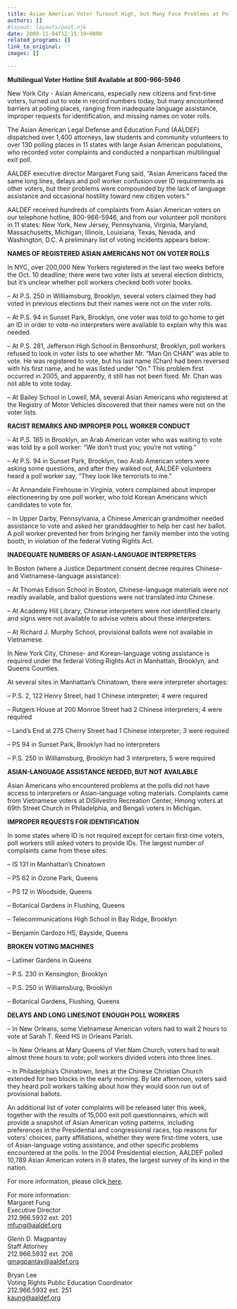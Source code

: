 ```yaml
---
title: Asian American Voter Turnout High, but Many Face Problems at Polls
authors: []
#layout: layouts/post.njk
date: 2008-11-04T12:15:19+0000
related_programs: []
link_to_original: ''
images: []

---
```

**Multilingual Voter Hotline Still Available at 800-966-5946** 

New York City - Asian Americans, especially new citizens and first-time voters, turned out to vote in record numbers today, but many encountered barriers at polling places, ranging from inadequate language assistance, improper requests for identification, and missing names on voter rolls.

The Asian American Legal Defense and Education Fund (AALDEF) dispatched over 1,400 attorneys, law students and community volunteers to over 130 polling places in 11 states with large Asian American populations, who recorded voter complaints and conducted a nonpartisan multilingual exit poll.

AALDEF executive director Margaret Fung said, “Asian Americans faced the same long lines, delays and poll worker confusion over ID requirements as other voters, but their problems were compounded by the lack of language assistance and occasional hostility toward new citizen voters.”

AALDEF received hundreds of complaints from Asian American voters on our telephone hotline, 800-966-5946, and from our volunteer poll monitors in 11 states: New York, New Jersey, Pennsylvania, Virginia, Maryland, Massachusetts, Michigan, Illinois, Louisiana, Texas, Nevada, and Washington, D.C. A preliminary list of voting incidents appears below:

**NAMES OF REGISTERED ASIAN AMERICANS NOT ON VOTER ROLLS**

In NYC, over 200,000 New Yorkers registered in the last two weeks before the Oct. 10 deadline; there were two voter lists at several election districts, but it’s unclear whether poll workers checked both voter books.

– At P.S. 250 in Williamsburg, Brooklyn, several voters claimed they had voted in previous elections but their names were not on the voter rolls.

– At P.S. 94 in Sunset Park, Brooklyn, one voter was told to go home to get an ID in order to vote-no interpreters were available to explain why this was needed.

– At P.S. 281, Jefferson High School in Bensonhurst, Brooklyn, poll workers refused to look in voter lists to see whether Mr. “Man On CHAN” was able to vote. He was registered to vote, but his last name (Chan) had been reversed with his first name, and he was listed under “On.” This problem first occurred in 2005, and apparently, it still has not been fixed. Mr. Chan was not able to vote today.

– At Bailey School in Lowell, MA, several Asian Americans who registered at the Registry of Motor Vehicles discovered that their names were not on the voter lists.

**RACIST REMARKS AND IMPROPER POLL WORKER CONDUCT**

– At P.S. 185 in Brooklyn, an Arab American voter who was waiting to vote was told by a poll worker: “We don’t trust you; you’re not voting.”

– At P.S. 94 in Sunset Park, Brooklyn, two Arab American voters were asking some questions, and after they walked out, AALDEF volunteers heard a poll worker say, “They look like terrorists to me.”

– At Annandale Firehouse in Virginia, voters complained about improper electioneering by one poll worker, who told Korean Americans which candidates to vote for.

– In Upper Darby, Pennsylvania, a Chinese American grandmother needed assistance to vote and asked her granddaughter to help her cast her ballot. A poll worker prevented her from bringing her family member into the voting booth, in violation of the federal Voting Rights Act.

**INADEQUATE NUMBERS OF ASIAN-LANGUAGE INTERPRETERS**

In Boston (where a Justice Department consent decree requires Chinese- and Vietnamese-language assistance):

– At Thomas Edison School in Boston, Chinese-language materials were not readily available, and ballot questions were not translated into Chinese.

– At Academy Hill Library, Chinese interpreters were not identified clearly and signs were not available to advise voters about these interpreters.

– At Richard J. Murphy School, provisional ballots were not available in Vietnamese.

In New York City, Chinese- and Korean-language voting assistance is required under the federal Voting Rights Act in Manhattan, Brooklyn, and Queens Counties.

At several sites in Manhattan’s Chinatown, there were interpreter shortages:

– P.S. 2, 122 Henry Street, had 1 Chinese interpreter; 4 were required

– Rutgers House at 200 Monroe Street had 2 Chinese interpreters; 4 were required

– Land’s End at 275 Cherry Street had 1 Chinese interpreter; 3 were required

– PS 94 in Sunset Park, Brooklyn had no interpreters

– P.S. 250 in Williamsburg, Brooklyn had 3 interpreters, 5 were required

**ASIAN-LANGUAGE ASSISTANCE NEEDED, BUT NOT AVAILABLE**

Asian Americans who encountered problems at the polls did not have access to interpreters or Asian-language voting materials. Complaints came from Vietnamese voters at DiSilvestro Recreation Center, Hmong voters at 69th Street Church in Philadelphia, and Bengali voters in Michigan.

**IMPROPER REQUESTS FOR IDENTIFICATION**

In some states where ID is not required except for certain first-time voters, poll workers still asked voters to provide IDs. The largest number of complaints came from these sites:

– IS 131 in Manhattan’s Chinatown

– PS 62 in Ozone Park, Queens

– PS 12 in Woodside, Queens

– Botanical Gardens in Flushing, Queens

– Telecommunications High School in Bay Ridge, Brooklyn

– Benjamin Cardozo HS, Bayside, Queens

**BROKEN VOTING MACHINES**

– Latimer Gardens in Queens

– P.S. 230 in Kensington, Brooklyn

– P.S. 250 in Williamsburg, Brooklyn

– Botanical Gardens, Flushing, Queens

**DELAYS AND LONG LINES/NOT ENOUGH POLL WORKERS**

– In New Orleans, some Vietnamese American voters had to wait 2 hours to vote at Sarah T. Reed HS in Orleans Parish.

– In New Orleans at Mary Queens of Viet Nam Church, voters had to wait almost three hours to vote; poll workers divided voters into three lines.

– In Philadelphia’s Chinatown, lines at the Chinese Christian Church extended for two blocks in the early morning. By late afternoon, voters said they heard poll workers talking about how they would soon run out of provisional ballots.

An additional list of voter complaints will be released later this week, together with the results of 15,000 exit poll questionnaires, which will provide a snapshot of Asian American voting patterns, including preferences in the Presidential and congressional races, top reasons for voters’ choices, party affiliations, whether they were first-time voters, use of Asian-language voting assistance, and other specific problems encountered at the polls. In the 2004 Presidential election, AALDEF polled 10,789 Asian American voters in 8 states, the largest survey of its kind in the nation.

For more information, please click[ here](https://aaldef.netlify.com/uploads/pdf/AALDEF-ExitPoll-2008.pdf).

For more information:  
Margaret Fung  
Executive Director  
212\.966.5932 ext. 201  
[mfung@aaldef.org](mailto:mfung@aaldef.org)

Glenn D. Magpantay  
Staff Attorney  
212\.966.5932 ext. 206  
[gmagpantay@aaldef.org](mailto:gmagpantay@aaldef.org)

Bryan Lee  
Voting Rights Public Education Coordinator  
212\.966.5932 ext. 251  
[kaung@aaldef.org](mailto:kaung@aaldef.org)